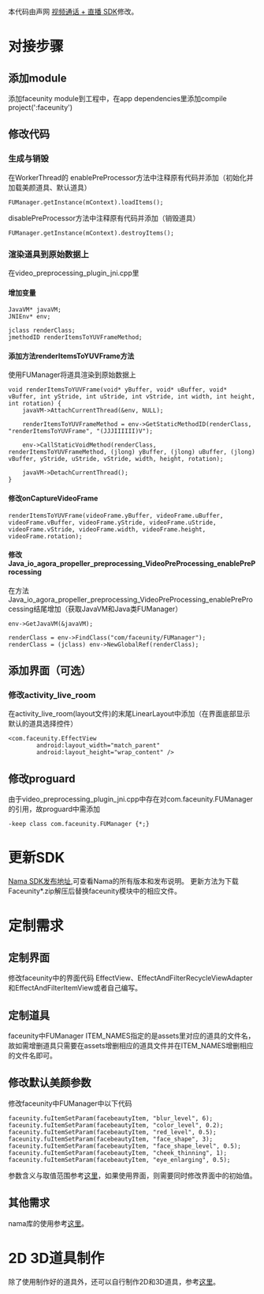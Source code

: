 本代码由声网 [视频通话 + 直播 SDK](https://www.agora.io/cn/download/)修改。
# 对接步骤
## 添加module
添加faceunity module到工程中，在app dependencies里添加compile project(':faceunity')
## 修改代码
### 生成与销毁
在WorkerThread的
enablePreProcessor方法中注释原有代码并添加（初始化并加载美颜道具、默认道具）
~~~
FUManager.getInstance(mContext).loadItems();
~~~
disablePreProcessor方法中注释原有代码并添加（销毁道具）
~~~
FUManager.getInstance(mContext).destroyItems();
~~~
### 渲染道具到原始数据上
在video_preprocessing_plugin_jni.cpp里
#### 增加变量
~~~
JavaVM* javaVM;
JNIEnv* env;

jclass renderClass;
jmethodID renderItemsToYUVFrameMethod;
~~~
#### 添加方法renderItemsToYUVFrame方法
使用FUManager将道具渲染到原始数据上
~~~
void renderItemsToYUVFrame(void* yBuffer, void* uBuffer, void* vBuffer, int yStride, int uStride, int vStride, int width, int height, int rotation) {
    javaVM->AttachCurrentThread(&env, NULL);

    renderItemsToYUVFrameMethod = env->GetStaticMethodID(renderClass, "renderItemsToYUVFrame", "(JJJIIIIII)V");

    env->CallStaticVoidMethod(renderClass, renderItemsToYUVFrameMethod, (jlong) yBuffer, (jlong) uBuffer, (jlong) vBuffer, yStride, uStride, vStride, width, height, rotation);

    javaVM->DetachCurrentThread();
}
~~~
#### 修改onCaptureVideoFrame
~~~
renderItemsToYUVFrame(videoFrame.yBuffer, videoFrame.uBuffer, videoFrame.vBuffer, videoFrame.yStride, videoFrame.uStride, videoFrame.vStride, videoFrame.width, videoFrame.height, videoFrame.rotation);
~~~
#### 修改Java_io_agora_propeller_preprocessing_VideoPreProcessing_enablePreProcessing
在方法Java_io_agora_propeller_preprocessing_VideoPreProcessing_enablePreProcessing结尾增加（获取JavaVM和Java类FUManager）
~~~
env->GetJavaVM(&javaVM);

renderClass = env->FindClass("com/faceunity/FUManager");
renderClass = (jclass) env->NewGlobalRef(renderClass);
~~~
## 添加界面（可选）
### 修改activity_live_room
在activity_live_room(layout文件)的末尾LinearLayout中添加（在界面底部显示默认的道具选择控件）
~~~
<com.faceunity.EffectView
        android:layout_width="match_parent"
        android:layout_height="wrap_content" />
~~~
## 修改proguard
由于video_preprocessing_plugin_jni.cpp中存在对com.faceunity.FUManager
的引用，故proguard中需添加
~~~
-keep class com.faceunity.FUManager {*;}
~~~
# 更新SDK
[Nama SDK发布地址](https://github.com/Faceunity/FULiveDemoDroid/releases),可查看Nama的所有版本和发布说明。
更新方法为下载Faceunity*.zip解压后替换faceunity模块中的相应文件。
# 定制需求
## 定制界面
修改faceunity中的界面代码
EffectView、EffectAndFilterRecycleViewAdapter和EffectAndFilterItemView或者自己编写。
## 定制道具
faceunity中FUManager ITEM_NAMES指定的是assets里对应的道具的文件名，故如需增删道具只需要在assets增删相应的道具文件并在ITEM_NAMES增删相应的文件名即可。
## 修改默认美颜参数
修改faceunity中FUManager中以下代码
~~~
faceunity.fuItemSetParam(facebeautyItem, "blur_level", 6);
faceunity.fuItemSetParam(facebeautyItem, "color_level", 0.2);
faceunity.fuItemSetParam(facebeautyItem, "red_level", 0.5);
faceunity.fuItemSetParam(facebeautyItem, "face_shape", 3);
faceunity.fuItemSetParam(facebeautyItem, "face_shape_level", 0.5);
faceunity.fuItemSetParam(facebeautyItem, "cheek_thinning", 1);
faceunity.fuItemSetParam(facebeautyItem, "eye_enlarging", 0.5);
~~~
参数含义与取值范围参考[这里](http://www.faceunity.com/technical/android-beauty.html)，如果使用界面，则需要同时修改界面中的初始值。
## 其他需求
nama库的使用参考[这里](http://www.faceunity.com/technical/android-api.html)。
# 2D 3D道具制作
除了使用制作好的道具外，还可以自行制作2D和3D道具，参考[这里](http://www.faceunity.com/technical/fueditor-intro.html)。